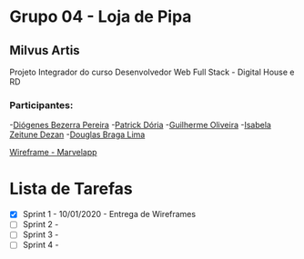 # Grupo 04 - Loja de Pipa
## Milvus Artis

Projeto Integrador do curso Desenvolvedor Web Full Stack - Digital House e RD

### Participantes:

-[Diógenes Bezerra Pereira](https://github.com/diogenesistemas)
-[Patrick Dória](https://github.com/4zuk)
-[Guilherme Oliveira](https://github.com/gholiveira29)
-[Isabela Zeitune Dezan](https://github.com/isabelazeitune)
-[Douglas Braga Lima](https://github.com/doug3655)

[Wireframe - Marvelapp](https://marvelapp.com/5i622g4)

# Lista de Tarefas

- [x] Sprint 1 - 10/01/2020 - Entrega de Wireframes
- [ ] Sprint 2 - 
- [ ] Sprint 3 - 
- [ ] Sprint 4 -